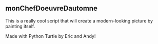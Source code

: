 monChefDoeuvreDautomne
---
This is a really cool script that will create a modern-looking picture by
painting itself.

Made with Python Turtle by Eric and Andy!
